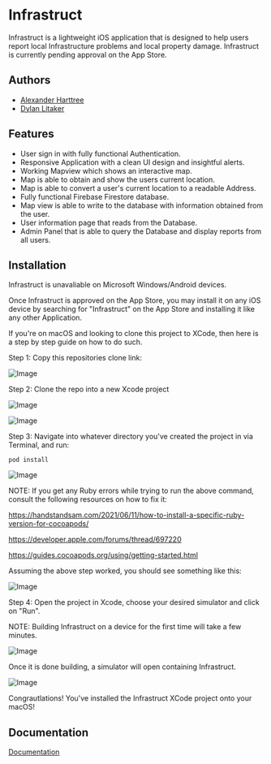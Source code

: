 
# Infrastruct

Infrastruct is a lightweight iOS application that is designed to help users report
local Infrastructure problems and local property damage. Infrastruct is currently pending approval on the App Store.




## Authors

- [Alexander Harttree](https://www.github.com/JGDIFF)
- [Dylan Litaker](https://www.github.com/litakerdc)


## Features

- User sign in with fully functional Authentication.
- Responsive Application with a clean UI design and insightful alerts.
- Working Mapview which shows an interactive map.
- Map is able to obtain and show the users current location.
- Map is able to convert a user's current location to a readable Address.
- Fully functional Firebase Firestore database.
- Map view is able to write to the database with information obtained from the user.
- User information page that reads from the Database.
- Admin Panel that is able to query the Database and display reports from all users.



## Installation

Infrastruct is unavaliable on Microsoft Windows/Android devices.

Once Infrastruct is approved on the App Store, you may install it on any iOS device by searching for
"Infrastruct" on the App Store and installing it like any other Application. 

If you're on macOS and looking to clone this project to XCode, then here is a step by step guide on how to do such.


Step 1: Copy this repositories clone link:

![Image](https://imgur.com/opRUEac)

Step 2: Clone the repo into a new Xcode project

![Image](https://imgur.com/dqUVbuh)

![Image](https://imgur.com/x80hFtn)

Step 3: Navigate into whatever directory you've created the project in via Terminal, and run:

```pod install```

![Image](https://imgur.com/DsS78J8)


NOTE: If you get any Ruby errors while trying to run the above command, consult the following resources on how to fix it: 

https://handstandsam.com/2021/06/11/how-to-install-a-specific-ruby-version-for-cocoapods/

https://developer.apple.com/forums/thread/697220

https://guides.cocoapods.org/using/getting-started.html

Assuming the above step worked, you should see something like this:

![Image](https://imgur.com/61Lx7ut)

Step 4: Open the project in Xcode, choose your desired simulator and click on "Run".

NOTE: Building Infrastruct on a device for the first time will take a few minutes.

![Image](https://imgur.com/PeEvBwd)


Once it is done building, a simulator will open containing Infrastruct.

![Image](https://imgur.com/opRUEac)

Congrautlations! You've installed the Infrastruct XCode project onto your macOS!


    
## Documentation

[Documentation](https://linktodocumentation)

